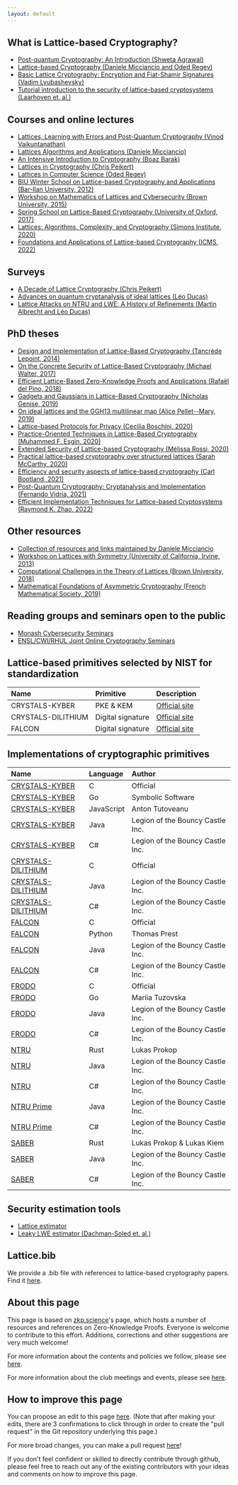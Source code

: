```yaml
---
layout: default
---
```


## What is Lattice-based Cryptography?
- [Post-quantum Cryptography: An Introduction (Shweta Agrawal)](http://www.cse.iitm.ac.in/~shwetaag/papers/PQC.pdf)
- [Lattice-based Cryptography (Daniele Micciancio and Oded Regev)](https://cims.nyu.edu/~regev/papers/pqc.pdf)
- [Basic Lattice Cryptography: Encryption and Fiat-Shamir Signatures (Vadim Lyubashevsky)](https://drive.google.com/file/d/1JTdW5ryznp-dUBBjN12QbvWz9R41NDGU/view?usp=sharing)
- [Tutorial introduction to the security of lattice-based cryptosystems (Laarhoven et. al.)](https://eprint.iacr.org/2012/533.pdf)

## Courses and online lectures
- [Lattices, Learning with Errors and Post-Quantum Cryptography (Vinod Vaikuntanathan)](http://people.csail.mit.edu/vinodv/CS294/)
- [Lattices Algorithms and Applications (Daniele Micciancio)](https://cseweb.ucsd.edu/classes/fa21/cse206A-a/)
- [An Intensive Introduction to Cryptography (Boaz Barak)](https://intensecrypto.org/public/index.html)
- [Lattices in Cryptography (Chris Peikert)](https://web.eecs.umich.edu/~cpeikert/lic15/index.html)
- [Lattices in Computer Science (Oded Regev)](https://cims.nyu.edu/~regev/teaching/lattices_fall_2009/index.html)
- [BIU Winter School on Lattice-based Cryptography and Applications (Bar-Ilan University, 2012)](https://cyber.biu.ac.il/event/the-2nd-biu-winter-school/)
- [Workshop on Mathematics of Lattices and Cybersecurity (Brown University, 2015)](https://icerm.brown.edu/topical_workshops/tw15-7-mlc/#lecturevideos)
- [Spring School on Lattice-Based Cryptography (University of Oxford, 2017)](https://www.maths.ox.ac.uk/groups/cryptography/spring-school-lattice-based-cryptography)
- [Lattices: Algorithms, Complexity, and Cryptography (Simons Institute, 2020)](https://simons.berkeley.edu/programs/lattices2020)
- [Foundations and Applications of Lattice-based Cryptography (ICMS, 2022)](https://www.icms.org.uk/workshops/2022/foundations-and-applications-lattice-based-cryptography)

## Surveys
- [A Decade of Lattice Cryptography (Chris Peikert)](https://eprint.iacr.org/2015/939.pdf)
- [Advances on quantum cryptanalysis of ideal lattices (Léo Ducas)](http://www.nieuwarchief.nl/serie5/pdf/naw5-2017-18-3-184.pdf)
- [Lattice Attacks on NTRU and LWE: A History of Refinements (Martin Albrecht and Léo Ducas)](https://eprint.iacr.org/2021/799)

## PhD theses
- [Design and Implementation of Lattice-Based Cryptography (Tancrède Lepoint, 2014)](https://tlepoint.github.io/phd/lepoint-phd-thesis.pdf)
- [On the Concrete Security of Lattice-Based Cryptography (Michael Walter, 2017)](https://escholarship.org/uc/item/5n51z56s)
- [Efficient Lattice-Based Zero-Knowledge Proofs and Applications (Rafaël del Pino, 2018)](https://tel.archives-ouvertes.fr/tel-02445482/document)
- [Gadgets and Gaussians in Lattice-Based Cryptography (Nicholas Genise, 2019)](https://escholarship.org/uc/item/8b40w7r8)
- [On ideal lattices and the GGH13 multilinear map (Alice Pellet--Mary, 2019)](https://apelletm.pages.math.cnrs.fr/page-perso/documents/articles/PhD_thesis.pdf)
- [Lattice-based Protocols for Privacy (Cecilia Boschini, 2020)](https://doc.rero.ch/record/328567/files/2020INFO002.pdf)
- [Practice-Oriented Techniques in Lattice-Based Cryptography (Muhammed F. Esgin, 2020)](https://bridges.monash.edu/articles/thesis/Practice-Oriented_Techniques_in_Lattice-Based_Cryptography/12279728)
- [Extended Security of Lattice-based Cryptography (Mélissa Rossi, 2020)](https://www.di.ens.fr/~mrossi/docs/thesis.pdf)
- [Practical lattice-based cryptography over structured lattices (Sarah McCarthy, 2020)](https://pureadmin.qub.ac.uk/ws/portalfiles/portal/211831925/thesis.pdf)
- [Efficiency and security aspects of lattice-based cryptography (Carl Bootland, 2021)](https://www.esat.kuleuven.be/cosic/publications/thesis-399.pdf)
- [Post-Quantum Cryptography: Cryptanalysis and Implementation (Fernando Vidria, 2021)](https://fundamental.domains/2021virdiafphd.pdf)
- [Efficient Implementation Techniques for Lattice-based Cryptosystems (Raymond K. Zhao, 2022)](https://bridges.monash.edu/articles/thesis/Efficient_Implementation_Techniques_for_Lattice-based_Cryptosystems/19224867)

## Other resources
- [Collection of resources and links maintained by Daniele Micciancio](https://cseweb.ucsd.edu/~daniele/LatticeLinks/index.html)
- [Workshop on Lattices with Symmetry (University of California, Irvine, 2013)](https://www.math.uci.edu/~asilverb/Lattices/)
- [Computational Challenges in the Theory of Lattices (Brown University, 2018)](https://icerm.brown.edu/programs/sp-s18/w4/)
- [Mathematical Foundations of Asymmetric Cryptography (French Mathematical Society, 2019)](https://mathsofpkc.sciencesconf.org/resource/page/id/1)

## Reading groups and seminars open to the public
- [Monash Cybersecurity Seminars](https://www.monash.edu/it/ssc/cybersecurity/seminars)
- [ENSL/CWI/RHUL Joint Online Cryptography Seminars](https://jcs.trusted-third-party.org/)

## Lattice-based primitives selected by NIST for standardization

| Name | Primitive | Description |
| :----------- | :------- | :------- |
| CRYSTALS-KYBER     | PKE & KEM         | [Official site](https://pq-crystals.org/kyber/)|
| CRYSTALS-DILITHIUM | Digital signature | [Official site](https://pq-crystals.org/dilithium/)|
| FALCON             | Digital signature | [Official site](https://falcon-sign.info/) |


## Implementations of cryptographic primitives

| Name | Language | Author |
| :---------- | :--- | :------- |
| [CRYSTALS-KYBER](https://github.com/pq-crystals/kyber) | C  | Official  |
| [CRYSTALS-KYBER](https://github.com/symbolicsoft/kyber-k2so) | Go  | Symbolic Software  |
| [CRYSTALS-KYBER](https://github.com/antontutoveanu/crystals-kyber-javascript) | JavaScript  | Anton Tutoveanu  |
| [CRYSTALS-KYBER](https://github.com/bcgit/bc-java/tree/master/core/src/main/java/org/bouncycastle/pqc/crypto/crystals/kyber) | Java  | Legion of the Bouncy Castle Inc. |
| [CRYSTALS-KYBER](https://github.com/bcgit/bc-csharp/tree/master/crypto/src/pqc/crypto/crystals/kyber) | C#  | Legion of the Bouncy Castle Inc. |
| [CRYSTALS-DILITHIUM](https://github.com/pq-crystals/dilithium) | C  | Official |
| [CRYSTALS-DILITHIUM](https://github.com/bcgit/bc-java/tree/master/core/src/main/java/org/bouncycastle/pqc/crypto/crystals/dilithium) | Java  | Legion of the Bouncy Castle Inc. |
| [CRYSTALS-DILITHIUM](https://github.com/bcgit/bc-csharp/tree/master/crypto/src/pqc/crypto/crystals/dilithium) | C#  | Legion of the Bouncy Castle Inc. |
| [FALCON](https://falcon-sign.info/impl/falcon.h.html) | C  | Official |
| [FALCON](https://github.com/tprest/falcon.py) | Python  | Thomas Prest |
| [FALCON](https://github.com/bcgit/bc-java/tree/master/core/src/main/java/org/bouncycastle/pqc/crypto/falcon) | Java  | Legion of the Bouncy Castle Inc. |
| [FALCON](https://github.com/bcgit/bc-csharp/tree/master/crypto/src/pqc/crypto/falcon) | C#  | Legion of the Bouncy Castle Inc. |
| [FRODO](https://github.com/Microsoft/PQCrypto-LWEKE) | C  | Official |
| [FRODO](https://github.com/mariiatuzovska/frodo) | Go  | Mariia Tuzovska |
| [FRODO](https://github.com/bcgit/bc-java/tree/master/core/src/main/java/org/bouncycastle/pqc/crypto/frodo) | Java  | Legion of the Bouncy Castle Inc. |
| [FRODO](https://github.com/bcgit/bc-csharp/tree/master/crypto/src/pqc/crypto/frodo) | C#  | Legion of the Bouncy Castle Inc. |
| [NTRU](https://github.com/prokls/ntrust-native) | Rust  | Lukas Prokop |
| [NTRU](https://github.com/bcgit/bc-java/tree/master/core/src/main/java/org/bouncycastle/pqc/crypto/ntru) | Java  |  Legion of the Bouncy Castle Inc.  |
| [NTRU](https://github.com/bcgit/bc-csharp/tree/master/crypto/src/pqc/crypto/ntru) | C#  |  Legion of the Bouncy Castle Inc.  |
| [NTRU Prime](https://github.com/bcgit/bc-java/tree/master/core/src/main/java/org/bouncycastle/pqc/crypto/ntruprime) | Java  |  Legion of the Bouncy Castle Inc.  |
| [NTRU Prime](https://github.com/bcgit/bc-csharp/tree/master/crypto/src/pqc/crypto/ntruprime) | C#  |  Legion of the Bouncy Castle Inc.  |
| [SABER](https://github.com/lkiem/rusty_saber) | Rust  | Lukas Prokop & Lukas Kiem |
| [SABER](https://github.com/bcgit/bc-java/tree/master/core/src/main/java/org/bouncycastle/pqc/crypto/saber) | Java  | Legion of the Bouncy Castle Inc. |
| [SABER](https://github.com/bcgit/bc-csharp/tree/master/crypto/src/pqc/crypto/saber) | C#  | Legion of the Bouncy Castle Inc. |

## Security estimation tools
- [Lattice estimator](https://github.com/malb/lattice-estimator/)
- [Leaky LWE estimator (Dachman-Soled et. al.)](https://github.com/lducas/leaky-LWE-Estimator)

<!--
## Standardization efforts and updates on NIST's competition

- [TODO](./another-page.html).
-->

## Lattice.bib

We provide a .bib file with references to lattice-based cryptography papers. Find it [here](https://github.com/octaviopk9/lattice-based-cryptography/blob/main/lattices.bib).

## About this page

This page is based on [zkp.science](https://zkp.science/)'s page, which hosts a number of resources and references on Zero-Knowledge Proofs. Everyone is welcome to contribute to this effort. Additions, corrections and other suggestions are very much welcome!

For more information about the contents and policies we follow, please see [here](./policies).

For more information about the club meetings and events, please see [here](./club).

## How to improve this page

 You can propose an edit to this page [here](https://github.com/octaviopk9/lattice-based-cryptography). (Note that after making your edits, there are 3 confirmations to click through in order to create the "pull request" in the Git repository underlying this page.)

For more broad changes, you can make a pull request [here](https://github.com/octaviopk9/lattice-based-cryptography)!

If you don't feel confident or skilled to directly contribute through github, please feel free to reach out any of the existing contributors with your ideas and comments on how to improve this page.
